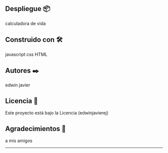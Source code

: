 ## Despliegue 📦

calculadora de vida 

## Construido con 🛠️

javascript
css
HTML 




## Autores ✒️

edwin javier


## Licencia 📄

Este proyecto está bajo la Licencia (edwinjavierej)

## Agradecimientos 🎁
 a mis amigos 

---
